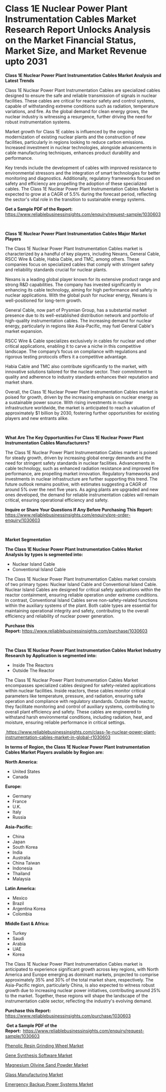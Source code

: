 <p><h1>Class 1E Nuclear Power Plant Instrumentation Cables Market Research Report Unlocks Analysis on the Market Financial Status, Market Size, and Market Revenue upto 2031</h1></p><p><strong>Class 1E Nuclear Power Plant Instrumentation Cables Market Analysis and Latest Trends</strong></p>
<p><p>Class 1E Nuclear Power Plant Instrumentation Cables are specialized cables designed to ensure the safe and reliable transmission of signals in nuclear facilities. These cables are critical for reactor safety and control systems, capable of withstanding extreme conditions such as radiation, temperature variations, and fire. As the global demand for clean energy grows, the nuclear industry is witnessing a resurgence, further driving the need for robust instrumentation systems. </p><p>Market growth for Class 1E cables is influenced by the ongoing modernization of existing nuclear plants and the construction of new facilities, particularly in regions looking to reduce carbon emissions. Increased investment in nuclear technologies, alongside advancements in cable manufacturing techniques, enhances product durability and performance. </p><p>Key trends include the development of cables with improved resistance to environmental stressors and the integration of smart technologies for better monitoring and diagnostics. Additionally, regulatory frameworks focused on safety and efficiency are propelling the adoption of these specialized cables. The Class 1E Nuclear Power Plant Instrumentation Cables Market is expected to grow at a CAGR of 5.5% during the forecast period, reflecting the sector's vital role in the transition to sustainable energy systems.</p></p>
<p><strong>Get a Sample PDF of the Report:&nbsp;</strong> <a href="https://www.reliablebusinessinsights.com/enquiry/request-sample/1030603">https://www.reliablebusinessinsights.com/enquiry/request-sample/1030603</a></p>
<p>&nbsp;</p>
<p><strong>Class 1E Nuclear Power Plant Instrumentation Cables Major Market Players</strong></p>
<p><p>The Class 1E Nuclear Power Plant Instrumentation Cables market is characterized by a handful of key players, including Nexans, General Cable, RSCC Wire & Cable, Habia Cable, and TMC, among others. These companies focus on specialized cables that comply with stringent safety and reliability standards crucial for nuclear plants.</p><p>Nexans is a leading global player known for its extensive product range and strong R&D capabilities. The company has invested significantly in enhancing its cable technology, aiming for high performance and safety in nuclear applications. With the global push for nuclear energy, Nexans is well-positioned for long-term growth.</p><p>General Cable, now part of Prysmian Group, has a substantial market presence due to its well-established distribution network and portfolio of high-quality instrumentation cables. The increasing demand for nuclear energy, particularly in regions like Asia-Pacific, may fuel General Cable's market expansion.</p><p>RSCC Wire & Cable specializes exclusively in cables for nuclear and other critical applications, enabling it to carve a niche in this competitive landscape. The company’s focus on compliance with regulations and rigorous testing protocols offers it a competitive advantage.</p><p>Habia Cable and TMC also contribute significantly to the market, with innovative solutions tailored for the nuclear sector. Their commitment to quality and adherence to industry standards enhances their reputation and market share.</p><p>Overall, the Class 1E Nuclear Power Plant Instrumentation Cables market is poised for growth, driven by the increasing emphasis on nuclear energy as a sustainable power source. With rising investments in nuclear infrastructure worldwide, the market is anticipated to reach a valuation of approximately $1 billion by 2030, fostering further opportunities for existing players and new entrants alike.</p></p>
<p>&nbsp;</p>
<p><strong>What Are The Key Opportunities For Class 1E Nuclear Power Plant Instrumentation Cables Manufacturers?</strong></p>
<p><p>The Class 1E Nuclear Power Plant Instrumentation Cables market is poised for steady growth, driven by increasing global energy demands and the need for stringent safety standards in nuclear facilities. Advancements in cable technology, such as enhanced radiation resistance and improved fire performance, are propelling market innovation. Regulatory frameworks and investments in nuclear infrastructure are further supporting this trend. The future outlook remains positive, with estimates suggesting a CAGR of around 5% over the next five years. As aging plants are upgraded and new ones developed, the demand for reliable instrumentation cables will remain critical, ensuring operational efficiency and safety.</p></p>
<p><strong>Inquire or Share Your Questions If Any Before Purchasing This Report:</strong> <a href="https://www.reliablebusinessinsights.com/enquiry/pre-order-enquiry/1030603">https://www.reliablebusinessinsights.com/enquiry/pre-order-enquiry/1030603</a></p>
<p>&nbsp;</p>
<p><strong>Market Segmentation</strong></p>
<p><strong>The Class 1E Nuclear Power Plant Instrumentation Cables Market Analysis by types is segmented into:</strong></p>
<p><ul><li>Nuclear Island Cable</li><li>Conventional Island Cable</li></ul></p>
<p><p>The Class 1E Nuclear Power Plant Instrumentation Cables market consists of two primary types: Nuclear Island Cable and Conventional Island Cable. Nuclear Island Cables are designed for critical safety applications within the reactor containment, ensuring reliable operation under extreme conditions. In contrast, Conventional Island Cables serve non-safety-related functions within the auxiliary systems of the plant. Both cable types are essential for maintaining operational integrity and safety, contributing to the overall efficiency and reliability of nuclear power generation.</p></p>
<p><strong>Purchase this Report:&nbsp;</strong><a href="https://www.reliablebusinessinsights.com/purchase/1030603">https://www.reliablebusinessinsights.com/purchase/1030603</a></p>
<p>&nbsp;</p>
<p><strong>The Class 1E Nuclear Power Plant Instrumentation Cables Market Industry Research by Application is segmented into:</strong></p>
<p><ul><li>Inside The Reactors</li><li>Outside The Reactor</li></ul></p>
<p><p>The Class 1E Nuclear Power Plant Instrumentation Cables Market encompasses specialized cables designed for safety-related applications within nuclear facilities. Inside reactors, these cables monitor critical parameters like temperature, pressure, and radiation, ensuring safe operation and compliance with regulatory standards. Outside the reactor, they facilitate monitoring and control of auxiliary systems, contributing to overall plant efficiency and safety. These cables are engineered to withstand harsh environmental conditions, including radiation, heat, and moisture, ensuring reliable performance in critical settings.</p></p>
<p><a href="https://www.reliablebusinessinsights.com/class-1e-nuclear-power-plant-instrumentation-cables-market-in-global-r1030603">&nbsp;https://www.reliablebusinessinsights.com/class-1e-nuclear-power-plant-instrumentation-cables-market-in-global-r1030603</a></p>
<p><strong>In terms of Region, the Class 1E Nuclear Power Plant Instrumentation Cables Market Players available by Region are:</strong></p>
<p>
    <p> <strong> North America: </strong>
        <ul>
            <li>United States</li>
            <li>Canada</li>
        </ul>
        </p> 
    <p> <strong> Europe: </strong>
        <ul>
            <li>Germany</li>
            <li>France</li>
            <li>U.K.</li>
            <li>Italy</li>
            <li>Russia</li>
        </ul>
        </p> 
    <p> <strong> Asia-Pacific: </strong>
        <ul>
            <li>China</li>
            <li>Japan</li>
            <li>South Korea</li>
            <li>India</li>
            <li>Australia</li>
            <li>China Taiwan</li>
            <li>Indonesia</li>
            <li>Thailand</li>
            <li>Malaysia</li>
        </ul>
        </p> 
    <p> <strong> Latin America: </strong>
        <ul>
            <li>Mexico</li>
            <li>Brazil</li>
            <li>Argentina Korea</li>
            <li>Colombia</li>
        </ul>
        </p> 
    <p> <strong> Middle East & Africa: </strong>
        <ul>
            <li>Turkey</li>
            <li>Saudi</li>
            <li>Arabia</li>
            <li>UAE</li>
            <li>Korea</li>
        </ul>
    </p>
    </p>
<p><p>The Class 1E Nuclear Power Plant Instrumentation Cables market is anticipated to experience significant growth across key regions, with North America and Europe emerging as dominant markets, projected to comprise approximately 35% and 30% of the total market share, respectively. The Asia-Pacific region, particularly China, is also expected to witness robust growth due to increasing nuclear power initiatives, contributing around 25% to the market. Together, these regions will shape the landscape of the instrumentation cable sector, reflecting the industry's evolving demand.</p></p>
<p><strong>Purchase this Report: </strong><a href="https://www.reliablebusinessinsights.com/purchase/1030603">https://www.reliablebusinessinsights.com/purchase/1030603</a></p>
<p>&nbsp;<strong>Get a Sample PDF of the Report:&nbsp;&nbsp;</strong><a href="https://www.reliablebusinessinsights.com/enquiry/request-sample/1030603">https://www.reliablebusinessinsights.com/enquiry/request-sample/1030603</a></p>
<p><strong></strong></p>
<p><p><a href="https://github.com/AngelaWalsh696/Market-Research-Report-List-1/blob/main/phenolic-resin-grinding-wheel-market.md">Phenolic Resin Grinding Wheel Market</a></p><p><a href="https://www.linkedin.com/pulse/global-gene-synthesis-software-industry-analysis-report-market-c7bef?trackingId=CiS9JBeZSDiwPbe5UNcjrA%3D%3D">Gene Synthesis Software Market</a></p><p><a href="https://github.com/GRUBBSCHARLES/Market-Research-Report-List-1/blob/main/magnesium-olivine-sand-powder-market.md">Magnesium Olivine Sand Powder Market</a></p><p><a href="https://issuu.com/reportprime-2/docs/glass-manufacturing-market-size-203_91b35ac8b96f75">Glass Manufacturing Market</a></p><p><a href="https://medium.com/@emma.white454357/the-emergency-backup-power-systems-market-has-witnessed-significant-growth-in-recent-years-and-792b9a5334df">Emergency Backup Power Systems Market</a></p></p>